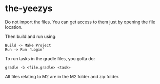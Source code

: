 # the-yeezys
Do not import the files. You can get access to them just by opening the file location.

Then build and run using:
```
Build -> Make Project
Run -> Run 'Login'
```


To run tasks in the gradle files, you gotta do:
```
gradle -b <file.gradle> <task>
```

All files relating to M2 are in the M2 folder and zip folder.
